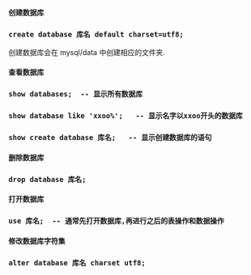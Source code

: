 #### 创建数据库

### `create database 库名 default charset=utf8;`

创建数据库会在 mysql/data 中创建相应的文件夹.

#### 查看数据库

### `show databases;  -- 显示所有数据库`

### `show database like 'xxoo%';   -- 显示名字以xxoo开头的数据库`

### `show create database 库名;   -- 显示创建数据库的语句`

#### 

#### 删除数据库

### `drop database 库名;`

#### 

#### 打开数据库

### `use 库名;  -- 通常先打开数据库,再进行之后的表操作和数据操作`

#### 

#### 修改数据库字符集

### `alter database 库名 charset utf8;`




